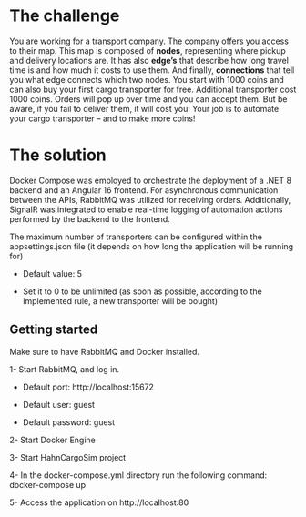 # The challenge

You are working for a transport company. The company offers you access to their map. This map is composed of **nodes**, representing where pickup and delivery locations are. It has also **edge’s** that describe how long travel time is and how much it costs to use them. And finally, **connections** that tell you what edge connects which two nodes. 
You start with 1000 coins and can also buy your first cargo transporter for free. Additional transporter cost 1000 coins. 
Orders will pop up over time and you can accept them. But be aware, if you fail to deliver them, it will cost you! 
Your job is to automate your cargo transporter – and to make more coins! 


# The solution

Docker Compose was employed to orchestrate the deployment of a .NET 8 backend and an Angular 16 frontend. For asynchronous communication between the APIs, RabbitMQ was utilized for receiving orders. Additionally, SignalR was integrated to enable real-time logging of automation actions performed by the backend to the frontend.

The maximum number of transporters can be configured within the appsettings.json file (it depends on how long the application will be running for)

  - Default value: 5

  - Set it to 0 to be unlimited (as soon as possible, according to the implemented rule, a new transporter will be bought)

## Getting started

Make sure to have RabbitMQ and Docker installed.

1- Start RabbitMQ, and log in.

  - Default port: http://localhost:15672

  - Default user: guest

  - Default password: guest

2- Start Docker Engine

3- Start HahnCargoSim project

4- In the docker-compose.yml directory run the following command:
docker-compose up

5- Access the application on http://localhost:80


